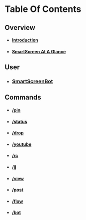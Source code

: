 # Table Of Contents


## Overview
 
 * #### [Introduction](README.md)
 * #### [SmartScreen At A Glance](preface.md)
 
 
## User
 
 * ### [SmartScreenBot](ssbot.md)
 
 
## Commands
 
 * #### [/pin](pin.md)
 * #### [/status](status.md)
 * #### [/drop](drop.md)
 * #### [/youtube](yutub.md)
 * #### [/rc](rc.md)
 * #### [/jj](jj.md)
 * #### [/view](view.md)
 * #### [/post](post.md)
 * #### [/flow](flow.md)
 * #### [/bot](bot.md)
